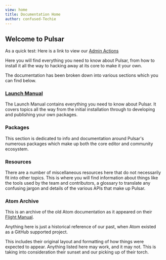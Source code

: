 ```yaml
---
view: home
title: Documentation Home
author: confused-Techie
---
```


## Welcome to Pulsar

As a quick test: Here is a link to view our [Admin Actions](./admin-actions-log/)

Here you will find everything you need to know about Pulsar, from how to install it all the way to hacking away at its core to make it your own.

The documentation has been broken down into various sections which you can find below.

### [Launch Manual](/launch-manual)

The Launch Manual contains everything you need to know about Pulsar. It covers topics all the way from the initial installation through to developing and publishing your own packages.

### Packages

This section is dedicated to info and documentation around Pulsar's numerous packages which make up both the core editor and community ecosystem.

### Resources

There are a number of miscellaneous resources here that do not necessarily fit into other topics. This is where you will find information about things like the tools used by the team and contributors, a glossary to translate any confusing jargon and details of the various APIs that make up Pulsar.

### Atom Archive

This is an archive of the old Atom documentation as it appeared on their [Flight Manual](https://flight-manual.atom.io/).

Anything here is just a historical reference of our past, when Atom existed as a GitHub supported project.

This includes their original layout and formatting of how things were expected to appear. Anything listed here may work, and it may not. This is taking into consideration their sunset and our picking up of their torch.
